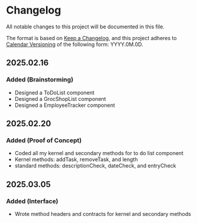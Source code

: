 # Changelog

All notable changes to this project will be documented in this file.

The format is based on [Keep a Changelog](https://keepachangelog.com/en/1.1.0/),
and this project adheres to [Calendar Versioning](https://calver.org/) of
the following form: YYYY.0M.0D.

## 2025.02.16

### Added (Brainstorming)

- Designed a ToDoList component
- Designed a GrocShopList component
- Designed a EmployeeTracker component

## 2025.02.20

### Added (Proof of Concept)

- Coded all my kernel and secondary methods for to do list component
- Kernel methods: addTask, removeTask, and length
- standard methods: descriptionCheck, dateCheck, and entryCheck

## 2025.03.05

### Added (Interface)

- Wrote method headers and contracts for kernel and secondary methods
